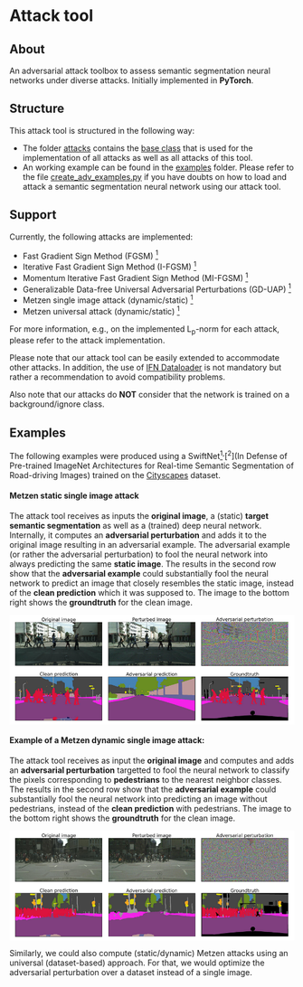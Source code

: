 # Attack tool

## About
An adversarial attack toolbox to assess semantic segmentation neural networks under diverse attacks. Initially implemented in **PyTorch**.

## Structure 
This attack tool is structured in the following way:
* The folder [attacks](https://github.com/ifnspaml/TUBSRobustCheck/tree/main/robustness/attacks/) contains the [base class](https://github.com/ifnspaml/TUBSRobustCheck/tree/main/robustness/attacks/base.py) that is used for the implementation of all attacks as well as all attacks of this tool.
* An working example can be found in the [examples](https://github.com/ifnspaml/TUBSRobustCheck/tree/main/robustness/examples/) folder. 
Please refer to the file [create_adv_examples.py](https://github.com/ifnspaml/TUBSRobustCheck/tree/main/robustness/examples/) if you have doubts on how to load and attack a semantic segmentation neural network using our attack tool.

## Support
Currently, the following attacks are implemented:
- Fast Gradient Sign Method (FGSM) [<sup>1</sup>](https://arxiv.org/abs/1412.6572)
- Iterative Fast Gradient Sign Method (I-FGSM) [<sup>1</sup>](https://arxiv.org/abs/1607.02533)
- Momentum Iterative Fast Gradient Sign Method (MI-FGSM) [<sup>1</sup>](https://arxiv.org/abs/1710.06081)
- Generalizable Data-free Universal Adversarial Perturbations (GD-UAP) [<sup>1</sup>](https://arxiv.org/abs/1801.08092)
- Metzen single image attack (dynamic/static) [<sup>1</sup>](https://arxiv.org/abs/1703.01101)
- Metzen universal attack (dynamic/static) [<sup>1</sup>](https://arxiv.org/abs/1704.05712)

For more information, e.g., on the implemented L<sub>p</sub>-norm for each attack, please refer to the attack implementation.

Please note that our attack tool can be easily extended to accommodate other attacks. In addition, the use of [IFN Dataloader](https://github.com/ifnspaml/IFN_Dataloader) is not mandatory but rather a recommendation to avoid compatibility problems.

Also note that our attacks do **NOT** consider that the network is trained on a background/ignore class.


## Examples

The following examples were produced using a SwiftNet[<sup>1</sup>](https://www.sciencedirect.com/science/article/abs/pii/S0031320320304143)<sup>,</sup>[<sup>2</sup>](In Defense of Pre-trained ImageNet Architectures for Real-time Semantic Segmentation of Road-driving Images) trained on the [Cityscapes](https://www.cityscapes-dataset.com/) dataset. 

#### Metzen static single image attack
The attack tool receives as inputs the **original image**, a (static) **target semantic segmentation** as well as a (trained) deep neural network.
Internally, it computes an **adversarial perturbation** and adds it to the original image resulting in an adversarial example.
The adversarial example (or rather the adversarial perturbation) to fool the neural network into always predicting the same **static image**.
The results in the second row show that the **adversarial example** could substantially fool the neural network to
predict an image that closely resembles the static image, instead of the **clean prediction** which it was supposed to. 
The image to the bottom right shows the **groundtruth** for the clean image.
 
<img align="center" src="img/Static_normal.png" alt="corruptions"> <br/>

#### Example of a Metzen dynamic single image attack:

The attack tool receives as input the **original image** and computes and adds an **adversarial perturbation** targetted to fool the neural network to classify the pixels corresponding to **pedestrians** to the nearest neighbor classes.
The results in the second row show that the **adversarial example** could substantially fool the neural network into
predicting an image without pedestrians, instead of the **clean prediction** with pedestrians. 
The image to the bottom right shows the **groundtruth** for the clean image.

<img align="center" src="img/Dynamic_normal.png" alt="corruptions"> <br/>

Similarly, we could also compute (static/dynamic) Metzen attacks using an universal (dataset-based) approach. For that, 
we would optimize the adversarial perturbation over a dataset instead of a single image.